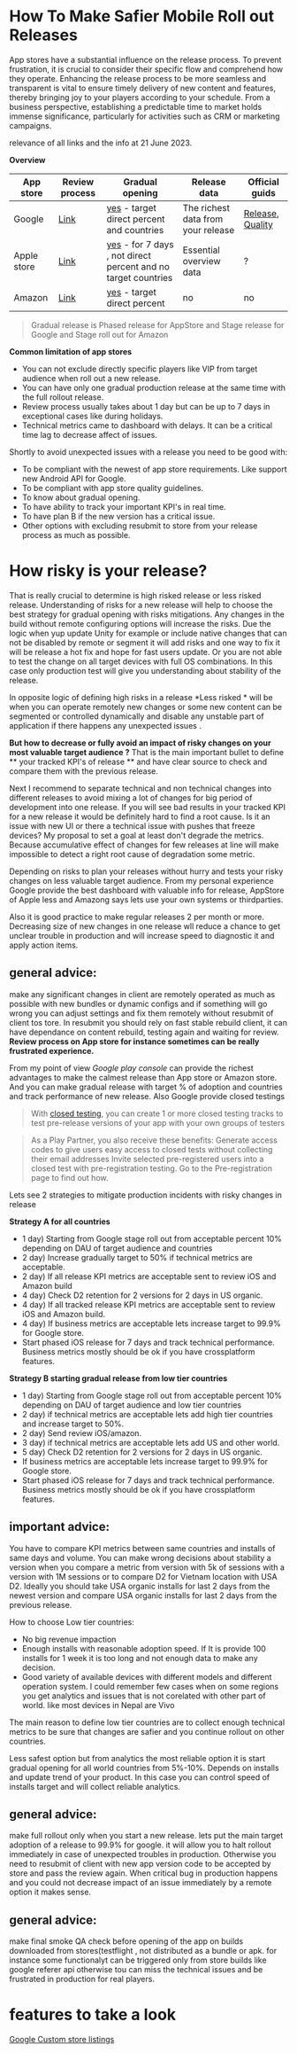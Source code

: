 # How To Make Safier Mobile Roll out Releases

App stores have a substantial influence on the release process. To prevent frustration, it is crucial to consider their specific flow and comprehend how they operate. 
Enhancing the release process to be more seamless and transparent is vital to ensure timely delivery of new content and features, 
thereby bringing joy to your players according to your schedule. 
From a business perspective, establishing a predictable time to market holds immense significance, particularly for activities such as CRM or marketing campaigns.

relevance of all links and the info at 21 June 2023.

**Overview**

| App store   | Review process                                                                     | Gradual opening                                                                                                                                                          | Release data                       | Official guids                                                                                                                   |
|-------------|------------------------------------------------------------------------------------|--------------------------------------------------------------------------------------------------------------------------------------------------------------------------|------------------------------------|----------------------------------------------------------------------------------------------------------------------------------|
| Google      | [Link](https://developers.google.com/workspace/marketplace/about-app-review)       | [yes](https://support.google.com/googleplay/android-developer/answer/6346149?visit_id=638228478821573509-2375162816&rd=1#zippy=) - target direct percent and countries   | The richest data from your release | [Release](https://play.google.com/console/about/guides/releasewithconfidence/), [Quality](https://developer.android.com/quality) |
| Apple store | [Link](https://developer.apple.com/app-store/review/)                              | [yes](https://developer.apple.com/help/app-store-connect/update-your-app/release-a-version-update-in-phases)  - for 7 days , not direct percent  and no target countries | Essential overview data            | ?                                                                                                                                |
| Amazon      | [Link](https://developer.amazon.com/docs/app-submission/update-published-app.html) | [yes](https://developer.amazon.com/docs/app-submission/release-updates-in-staged-rollouts.html#advantages)  - target direct percent                                      | no                                 | no                                                                                                                               |

>Gradual release is Phased release for AppStore and Stage release for Google and Stage roll out for Amazon

**Common limitation of app stores**
- You can not exclude directly specific players like VIP from target audience when roll out a new release.
- You can have only one gradual production release at the same time with the full rollout release.
- Review process usually takes about 1 day but can be up to 7 days in exceptional cases like during holidays.
- Technical metrics came to dashboard with delays. It can be a critical time lag to decrease affect of issues.

Shortly to avoid unexpected issues with a release you need to be good with:
- To be compliant with the newest of app store requirements. Like support new Android API for Google.
- To be compliant with app store quality guidelines.
- To know about gradual opening.
- To have ability to track your important KPI's in real time.
- To have plan B if the new version has a critical issue.
- Other options with excluding resubmit to store from your release process as much as possible.

# How risky is your release?
That is really crucial to determine is high risked release or less risked release. Understanding of risks for a new release will help
to choose the best strategy for gradual opening with risks mitigations. 
Any changes in the build without remote configuring options will increase the risks. Due the logic when yup update Unity for example or include native changes
that can not be disabled by remote or segment it will add risks and one way to fix it will be release a hot fix and hope for fast users update.
Or you are not able to test the change on all target devices with full OS combinations. 
In this case only production test will give you understanding about stability of the release.

In opposite logic of defining high risks in a release
*Less risked * will be when you can operate remotely new changes or some new content can be segmented or controlled dynamically and disable any unstable part of application if there happens any unexpected issues .

**But how to decrease or fully avoid an impact of risky changes on your most valuable target audience ?**
That is the main important bullet to define ** your tracked KPI's of release ** and have clear source to check and compare them with the previous release.

Next I recommend to separate technical and non technical changes into different releases to avoid mixing a lot of changes for big period of development into one release.
If you will see bad results in your tracked KPI for a new release it would be definitely hard to find a root cause. Is it an issue with new UI or there a technical issue with pushes that freeze devices?
My proposal to set a goal at least don't degrade the metrics. Because accumulative effect of changes for few releases at line will make impossible to detect a right root cause of degradation some metric.

Depending on risks to plan your releases without hurry and tests your risky changes on less valuable target audience.
From my personal experience  Google provide the best dashboard with valuable info for release, AppStore of Apple less and Amazong says lets use your own systems or thirdparties.

Also it is good practice to make regular releases 2 per month or more. Decreasing size of new changes in one release wll reduce a chance to get unclear trouble in production
and will increase speed to diagnostic it and apply action items.

## general advice:
make any significant changes in client are remotely operated as much as possible with new bundles or dynamic configs and if something will go wrong
you can adjust settings and fix them remotely without resubmit of client tos tore. In resubmit you should rely on fast stable rebuild client, it can have dependance on content rebuild,
testing again and waiting for review. **Review process on App store for instance sometimes can be really frustrated experience.**


From my point of view *Google play console* can provide the richest advantages to make the calmest release than App store or Amazon store.
And you can make gradual release with target % of adoption and countries and track performance of new release. 
Also Google provide closed testings
>
>With [closed testing](https://play.google.com/console/about/closed-testing/), you can create 1 or more closed testing tracks to test pre-release versions of your app with your own groups of testers

>As a Play Partner, you also receive these benefits:
>Generate access codes to give users easy access to closed tests without collecting their email addresses
>Invite selected pre-registered users into a closed test with pre-registration testing. Go to the Pre-registration page to find out how.

Lets see 2 strategies to mitigate production incidents with risky changes in release

**Strategy A for all countries**
- 1 day) Starting from Google stage roll out from acceptable percent 10% depending on DAU of target audience and countries
- 2 day) Increase gradually target to 50% if technical metrics are acceptable.
- 2 day) If all release KPI metrics are acceptable sent to review iOS and Amazon build
- 4 day) Check D2 retention for 2 versions for 2 days in US organic. 
- 4 day) If all tracked release KPI metrics are acceptable sent to review iOS and Amazon build.
- 4 day) If business metrics are acceptable lets increase target to 99.9% for Google store.
- Start phased iOS release for 7 days and track technical performance. Business metrics mostly should be ok if you have crossplatform features.

**Strategy B starting gradual release from low tier countries**
- 1 day) Starting from Google stage roll out from acceptable percent 10% depending on DAU of target audience and low tier countries
- 2 day) if technical metrics are acceptable lets add high tier countries and increase target to 50%.
- 2 day) Send review iOS/amazon.
- 3 day) if technical metrics are acceptable lets add US and other world.
- 5 day) Check D2 retention for 2 versions for 2 days in US organic. 
- If business metrics are acceptable lets increase target to 99.9% for Google store.
- Start phased iOS release for 7 days and track technical performance. Business metrics mostly should be ok if you have crossplatform features. 

## important advice:
You have to compare KPI metrics between same countries and installs of same days and volume. 
You can make wrong decisions about stability a version when you compare 
a metric from version with 5k of sessions with a version with 1M sessions or to compare D2 for Vietnam location with USA D2.
Ideally you should take USA organic installs for last 2 days from the newest version and compare USA organic installs for last 2 days from the previous release.

How to choose Low tier countries: 
- No big revenue impaction
- Enough installs with reasonable adoption speed. If It is provide 100 installs for 1 week it is too long and not enough data to make any decision.
- Good variety of available devices with different models and different operation system. I could remember few cases when on some regions you get analytics and issues that is not corelated with other part of world. like most devices in Nepal are Vivo

The main reason to define low tier countries are to collect enough technical metrics to be sure that changes are safier and you continue 
rollout on other countries.

Less safest option but from analytics the most reliable option it is start gradual opening for all world countries from 5%-10%. Depends on installs and update trend of your product.
In this case you can control speed of installs target and will collect reliable analytics.

## general advice:
make full rollout only when you start a new release. lets put the main target adoption of a release to 99.9% for google. it will allow you to halt rollout
immediately in case of unexpected troubles in production. 
Otherwise you need to resubmit of client with new app version code to be accepted by store and pass the review again. When critical bug in production happens
and you could not decrease impact of an issue immediately by a remote option it makes sense.

## general advice:
make final smoke QA check before opening of the app on builds downloaded from stores(testflight , not distributed as a bundle or apk. for instance some functionalyt can be triggered only from store builds
like google referer api otherwise tou can miss the technical issues and be frustrated in production for real players. 

# features to take a look
[Google Custom store listings](https://support.google.com/googleplay/android-developer/answer/9867158?visit_id=638228524369380759-314294836&rd=1)